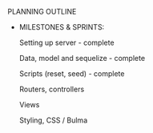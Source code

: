  PLANNING OUTLINE

  * MILESTONES & SPRINTS:

    Setting up server - complete

    Data, model and sequelize - complete

    Scripts (reset, seed) - complete

    Routers, controllers

    Views

    Styling, CSS / Bulma